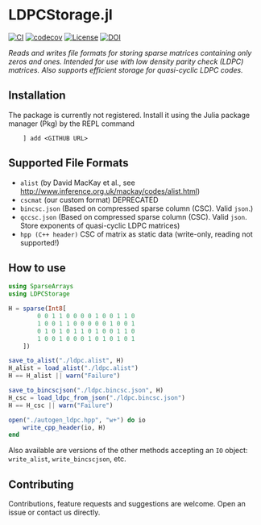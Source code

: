 # LDPCStorage.jl

[![CI](https://github.com/XQP-Munich/LDPCStorage.jl/actions/workflows/CI.yml/badge.svg)](https://github.com/XQP-Munich/LDPCStorage.jl/actions)
[![codecov](https://codecov.io/gh/XQP-Munich/LDPCStorage.jl/branch/main/graph/badge.svg?token=TGISS7YIJT)](https://codecov.io/gh/XQP-Munich/LDPCStorage.jl)
[![License](https://img.shields.io/github/license/XQP-Munich/LDPCStorage.jl)](./LICENSE)
[![DOI](https://zenodo.org/badge/DOI/10.5281/zenodo.5589595.svg)](https://doi.org/10.5281/zenodo.5589595)

*Reads and writes file formats for storing sparse matrices containing only zeros and ones.
Intended for use with low density parity check (LDPC) matrices.
Also supports efficient storage for quasi-cyclic LDPC codes.*

## Installation

The package is currently not registered. Install it using the Julia package manager (Pkg) by the REPL command

        ] add <GITHUB URL>

## Supported File Formats
- `alist` (by David MacKay et al., see http://www.inference.org.uk/mackay/codes/alist.html)
- `cscmat` (our custom format) DEPRECATED
- `bincsc.json` (Based on compressed sparse column (CSC). Valid `json`.)
- `qccsc.json` (Based on compressed sparse column (CSC). Valid `json`. Store exponents of quasi-cyclic LDPC matrices)
- `hpp (C++ header)` CSC of matrix as static data (write-only, reading not supported!)
## How to use

```julia
using SparseArrays
using LDPCStorage

H = sparse(Int8[
        0 0 1 1 0 0 0 0 1 0 0 1 1 0
        1 0 0 1 1 0 0 0 0 0 1 0 0 1
        0 1 0 1 0 1 1 0 1 0 0 1 1 0
        1 0 0 1 0 0 0 1 0 1 0 1 0 1
    ])

save_to_alist("./ldpc.alist", H)
H_alist = load_alist("./ldpc.alist")
H == H_alist || warn("Failure")

save_to_bincscjson("./ldpc.bincsc.json", H)
H_csc = load_ldpc_from_json("./ldpc.bincsc.json")
H == H_csc || warn("Failure")

open("./autogen_ldpc.hpp", "w+") do io
    write_cpp_header(io, H)
end
```

Also available are versions of the other methods accepting an `IO` object: 
`write_alist`, `write_bincscjson`, etc.

## Contributing
Contributions, feature requests and suggestions are welcome. Open an issue or contact us directly.
